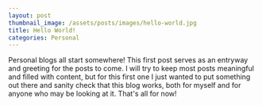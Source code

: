```yaml
---
layout: post
thumbnail_image: /assets/posts/images/hello-world.jpg
title: Hello World!
categories: Personal
---
```


Personal blogs all start somewhere! This first post serves as an entryway and greeting for the posts to come. I will try to keep most posts meaningful and filled with content, but for this first one I just wanted to put something out there and sanity check that this blog works, both for myself and for anyone who may be looking at it. That's all for now!
